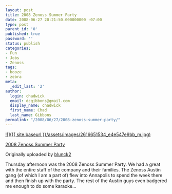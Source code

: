 ```yaml
---
layout: post
title: 2008 Zenoss Summer Party
date: 2008-06-27 20:21:50.000000000 -07:00
type: post
parent_id: '0'
published: true
password: ''
status: publish
categories:
- Fun
- Jobs
- Zenoss
tags:
- booze
- zebra
meta:
  _edit_last: '2'
author:
  login: chadwick
  email: dcgibbons@gmail.com
  display_name: chadwick
  first_name: Chad
  last_name: Gibbons
permalink: "/2008/06/27/2008-zenoss-summer-party/"
---
```

[![]({{ site.baseurl }}/assets/images/2616651534_e4e547e9bb_m.jpg)](http://www.flickr.com/photos/bluncksports/2616651534/ "photo sharing")  
  
  
[2008 Zenoss Summer Party](http://www.flickr.com/photos/bluncksports/2616651534/)  
  
Originally uploaded by [blunck2](http://www.flickr.com/people/bluncksports/)  

Thursday afternoon was the 2008 Zenoss Summer Party. We had a great with the entire staff of the company and their families. The Zenoss Austin gang (of which I am a part of) flew into Annapolis to spend the week there and then finish up with the party. The rest of the Austin guys even badgered me enough to do some karaoke...

